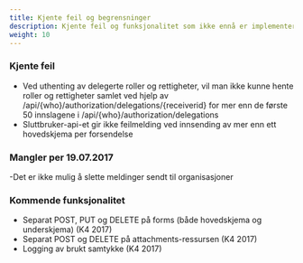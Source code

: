 ```yaml
---
title: Kjente feil og begrensninger
description: Kjente feil og funksjonalitet som ikke ennå er implementert i REST-apiet
weight: 10
---
```




### Kjente feil
  - Ved uthenting av delegerte roller og rettigheter, vil man ikke kunne hente roller og rettigheter samlet ved hjelp av /api/{who}/authorization/delegations/{receiverid}
 for mer enn de første 50 innslagene i /api/{who}/authorization/delegations
 - Sluttbruker-api-et gir ikke feilmelding ved innsending av mer enn ett hovedskjema per forsendelse

 

### Mangler per 19.07.2017
-Det er ikke mulig å slette meldinger sendt til organisasjoner

### Kommende funksjonalitet
 - Separat POST, PUT og DELETE på forms (både hovedskjema og underskjema) (K4 2017)
 - Separat POST og DELETE på attachments-ressursen (K4 2017)
 - Logging av brukt samtykke (K4 2017)
